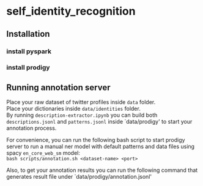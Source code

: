 # self_identity_recognition

## Installation
### install pyspark
### install prodigy

## Running annotation server
Place your raw dataset of twitter profiles inside `data` folder.   
Place your dictionaries inside `data/identities` folder.  
By running `description-extractor.ipynb` you can build both `descriptions.jsonl` and `patterns.jsonl` inside `data/prodigy' to start
your annotation process.

For convenience, you can run the following bash script to start prodigy server to run a manual ner model
with default patterns and data files using spacy `en_core_web_sm` model:  
`bash scripts/annotation.sh <dataset-name> <port>`

Also, to get your annotation results you can run the following command that generates result file under `data/prodigy/annotation.jsonl'


